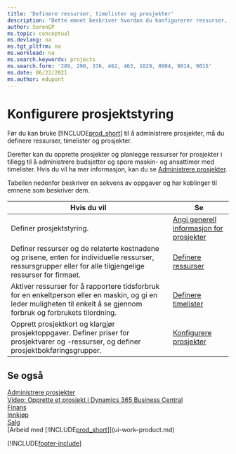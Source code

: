 ```yaml
---
title: 'Definere ressurser, timelister og prosjekter'
description: 'Dette emnet beskriver hvordan du konfigurerer ressurser, timelister og prosjekter til å administrere prosjekter og budsjetter.'
author: SorenGP
ms.topic: conceptual
ms.devlang: na
ms.tgt_pltfrm: na
ms.workload: na
ms.search.keywords: projects
ms.search.form: '289, 290, 376, 462, 463, 1029, 8904, 9014, 9015'
ms.date: 06/22/2021
ms.author: edupont
---
```

# <a name="setting-up-project-management" />Konfigurere prosjektstyring

Før du kan bruke [!INCLUDE[prod_short](includes/prod_short.md)] til å administrere prosjekter, må du definere ressurser, timelister og prosjekter.

Deretter kan du opprette prosjekter og planlegge ressurser for prosjekter i tillegg til å administrere budsjetter og spore maskin- og ansattimer med timelister. Hvis du vil ha mer informasjon, kan du se [Administrere prosjekter](projects-manage-projects.md).  

Tabellen nedenfor beskriver en sekvens av oppgaver og har koblinger til emnene som beskriver dem.

| Hvis du vil | Se |
| --- | --- |
| Definer prosjektstyring.|[Angi generell informasjon for prosjekter](projects-how-setup-jobs.md#to-set-general-information-for-jobs)|
| Definer ressurser og de relaterte kostnadene og prisene, enten for individuelle ressurser, ressursgrupper eller for alle tilgjengelige ressurser for firmaet. |[Definere ressurser](projects-how-setup-resources.md) |
| Aktiver ressurser for å rapportere tidsforbruk for en enkeltperson eller en maskin, og gi en leder muligheten til enkelt å se gjennom forbruk og forbrukets tilordning. |[Definere timelister](projects-how-setup-time-sheets.md) |
| Opprett prosjektkort og klargjør prosjektoppgaver. Definer priser for prosjektvarer og -ressurser, og definer prosjektbokføringsgrupper. |[Konfigurere prosjekter](projects-how-setup-jobs.md) |

## <a name="see-also" />Se også

[Administrere prosjekter](projects-manage-projects.md)  
[Video: Opprette et prosjekt i Dynamics 365 Business Central](https://www.youtube.com/watch?v=VqaPWr7BWmw)  
[Finans](finance.md)  
[Innkjøp](purchasing-manage-purchasing.md)  
[Salg](sales-manage-sales.md)  
[Arbeid med [!INCLUDE[prod_short](includes/prod_short.md)]](ui-work-product.md)  


[!INCLUDE[footer-include](includes/footer-banner.md)]
